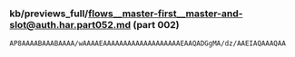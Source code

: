 ### kb/previews_full/flows__master-first__master-and-slot@auth.har.part052.md (part 002)

```md
AP8AAAABAAABAAAA/wAAAAEAAAAAAAAAAAAAAAAAAAEAAQADGgMA/dz/AAEIAQAAAQAA
```

```
